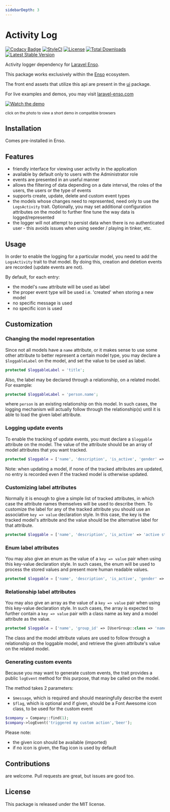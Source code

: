 ```yaml
---
sidebarDepth: 3
---
```


# Activity Log

[![Codacy Badge](https://api.codacy.com/project/badge/Grade/dc3819bf2c654b3d8dcaaed8898b214f)](https://www.codacy.com/app/laravel-enso/ActionLogger?utm_source=github.com&amp;utm_medium=referral&amp;utm_content=laravel-enso/ActionLogger&amp;utm_campaign=Badge_Grade)
[![StyleCI](https://styleci.io/repos/85554059/shield?branch=master)](https://styleci.io/repos/85554059)
[![License](https://poser.pugx.org/laravel-enso/activitylog/license)](https://packagist.org/packages/laravel-enso/activitylog)
[![Total Downloads](https://poser.pugx.org/laravel-enso/activitylog/downloads)](https://packagist.org/packages/laravel-enso/activitylog)
[![Latest Stable Version](https://poser.pugx.org/laravel-enso/activitylog/version)](https://packagist.org/packages/laravel-enso/activitylog)

Activity logger dependency for [Laravel Enso](https://laravel-enso.com).

This package works exclusively within the [Enso](https://github.com/laravel-enso/Enso) ecosystem.

The front end assets that utilize this api are present in the [ui](https://github.com/enso-ui/ui) package.

For live examples and demos, you may visit [laravel-enso.com](https://www.laravel-enso.com)

[![Watch the demo](https://laravel-enso.github.io/activitylog/screenshots/bulma_051_thumb.png)](https://laravel-enso.github.io/activitylog/videos/bulma_activity_log.mp4)

<sup>click on the photo to view a short demo in compatible browsers</sup>

## Installation

Comes pre-installed in Enso.

## Features

- friendly interface for viewing user activity in the application
- available by default only to users with the Administrator role
- events are presented in an useful manner
- allows the filtering of data depending on a date interval, the roles of the users, the users or the type of events
- supports create, update, delete and custom event types
- the models whose changes need to represented, need only to use the `LogsActivity` trait. Optionally, 
you may set additional configuration attributes on the model to further fine tune the way data is logged/represented
- the logger will not attempt to persist data when there is no authenticated user - this avoids issues when 
using seeder / playing in tinker, etc.

## Usage

In order to enable the logging for a particular model, you need to add the `LogsActivity` trait to that model. 
By doing this, creation and deletion events are recorded (update events are not). 

By default, for each entry:
- the model's `name` attribute will be used as label
- the proper event type will be used i.e. 'created' when storing a new model
- no specific message is used  
- no specific icon is used  

## Customization

### Changing the model representation
 
Since not all models have a `name` attribute, 
or it makes sense to use some other attribute to better represent a certain model type, 
you may declare a `$loggableLabel` on the model, and set the value to be used as label.

```php
protected $loggableLabel = 'title';
```

Also, the label may be declared through a relationship, on a related model. For example:
```php
protected $loggableLabel = 'person.name';
```

where `person` is an existing relationship on this model. In such cases, the logging mechanism will actually follow
through the relationship(s) until it is able to load the given label attribute.

### Logging update events

To enable the tracking of update events, you must declare a `$loggable` attribute on the model. 
The value of the attribute should be an array of model attributes that you want tracked.

```php
protected $loggable = ['name', 'description', 'is_active', 'gender' => Genders::class];
```

Note: when updating a model, if none of the tracked attributes are updated, no entry is recorded even if the tracked model is otherwise updated.

### Customizing label attributes

Normally it is enough to give a simple list of tracked attributes, in which case the attribute names themselves will be used to describe them. 
To customize the label for any of the tracked attribute you should use an associative
`key => value` declaration style. In this case, the key is the tracked model's attribute and the value should be the alternative label for that attribute.  

```php
protected $loggable = ['name', 'description', 'is_active' => 'active state'];
```

### Enum label attributes

You may also give an enum as the value of a `key => value` pair when using this key-value declaration style. In such cases,
the enum will be used to process the stored values and present more human readable values.

```php
protected $loggable = ['name', 'description', 'is_active', 'gender' => Genders::class];
```

### Relationship label attributes

You may also give an array as the value of a `key => value` pair when using this key-value declaration style. In such cases,
the array is expected to further contain a `key => value` pair with a class name as key and a model attribute as the value.

```php
protected $loggable = ['name', 'group_id' => [UserGroup::class => 'name']];
```

The class and the model attribute values are used to follow through a relationship on the loggable model, and retrieve the 
given attribute's value on the related model.

### Generating custom events

Because you may want to generate custom events, the trait provides a public `logEvent` method for this purpose, 
that may be called on the model.
 
The method takes 2 parameters:
- `$message`, which is required and should meaningfully describe the event
- `$flag`, which is optional and if given, should be a Font Awesome icon class, to be used for the custom event

```php
$company = Company::find(1);
$company->logEvent('triggered my custom action','beer');
```

Please note:
- the given icon should be available (imported)
- if no icon is given, the flag icon is used by default    

## Contributions

are welcome. Pull requests are great, but issues are good too.

## License

This package is released under the MIT license.
